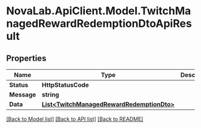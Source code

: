 # NovaLab.ApiClient.Model.TwitchManagedRewardRedemptionDtoApiResult

## Properties

Name | Type | Description | Notes
------------ | ------------- | ------------- | -------------
**Status** | **HttpStatusCode** |  | [optional] 
**Message** | **string** |  | [optional] 
**Data** | [**List&lt;TwitchManagedRewardRedemptionDto&gt;**](TwitchManagedRewardRedemptionDto.md) |  | [optional] 

[[Back to Model list]](../README.md#documentation-for-models) [[Back to API list]](../README.md#documentation-for-api-endpoints) [[Back to README]](../README.md)

